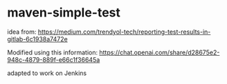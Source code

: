 # maven-simple-test

idea from:
https://medium.com/trendyol-tech/reporting-test-results-in-gitlab-6c1938a7472e

Modified using this information:
https://chat.openai.com/share/d28675e2-948c-4879-889f-e66c1f36645a

adapted to work on Jenkins

